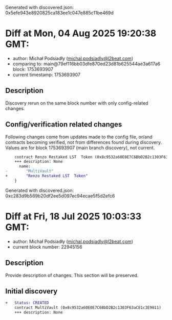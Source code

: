 Generated with discovered.json: 0x5efe943e8920825ca183ee1c047e885c11be469d

# Diff at Mon, 04 Aug 2025 19:20:38 GMT:

- author: Michał Podsiadły (<michal.podsiadly@l2beat.com>)
- comparing to: main@79ef116bb03dfe870ed23d81b625544ae3a617a6 block: 1753693907
- current timestamp: 1753693907

## Description

Discovery rerun on the same block number with only config-related changes.

## Config/verification related changes

Following changes come from updates made to the config file,
or/and contracts becoming verified, not from differences found during
discovery. Values are for block 1753693907 (main branch discovery), not current.

```diff
    contract Renzo Restaked LST  Token (0x8c9532a60E0E7C6BbD2B2c1303F63aCE1c3E9811) {
    +++ description: None
      name:
-        "MultiVault"
+        "Renzo Restaked LST  Token"
    }
```

Generated with discovered.json: 0xc283d9b569b20df2ee5d097ec94ecae5f5d2efc6

# Diff at Fri, 18 Jul 2025 10:03:33 GMT:

- author: Michał Podsiadły (<michal.podsiadly@l2beat.com>)
- current block number: 22945156

## Description

Provide description of changes. This section will be preserved.

## Initial discovery

```diff
+   Status: CREATED
    contract MultiVault (0x8c9532a60E0E7C6BbD2B2c1303F63aCE1c3E9811)
    +++ description: None
```
